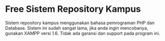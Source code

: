 # Free Sistem Repository Kampus
Sistem repository kampus menggunakan bahasa pemrograman PHP dan Database. Sistem ini sudah sangat lama,
jika anda ingin mencobanya, gunakan XAMPP versi 1.6. Tidak ada garansi dan support pada program ini.